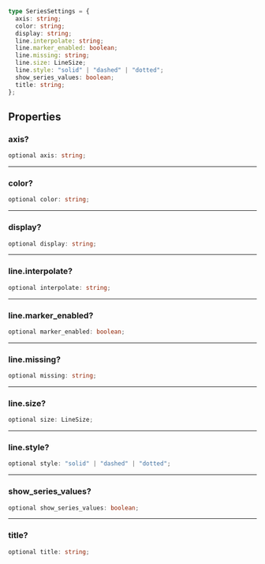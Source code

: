 ```ts
type SeriesSettings = {
  axis: string;
  color: string;
  display: string;
  line.interpolate: string;
  line.marker_enabled: boolean;
  line.missing: string;
  line.size: LineSize;
  line.style: "solid" | "dashed" | "dotted";
  show_series_values: boolean;
  title: string;
};
```

## Properties

### axis?

```ts
optional axis: string;
```

---

### color?

```ts
optional color: string;
```

---

### display?

```ts
optional display: string;
```

---

### line.interpolate?

```ts
optional interpolate: string;
```

---

### line.marker_enabled?

```ts
optional marker_enabled: boolean;
```

---

### line.missing?

```ts
optional missing: string;
```

---

### line.size?

```ts
optional size: LineSize;
```

---

### line.style?

```ts
optional style: "solid" | "dashed" | "dotted";
```

---

### show_series_values?

```ts
optional show_series_values: boolean;
```

---

### title?

```ts
optional title: string;
```
